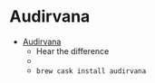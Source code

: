 # Audirvana
- [Audirvana](https://audirvana.com/)
  -  Hear the difference
  - 
  - `brew cask install audirvana`
